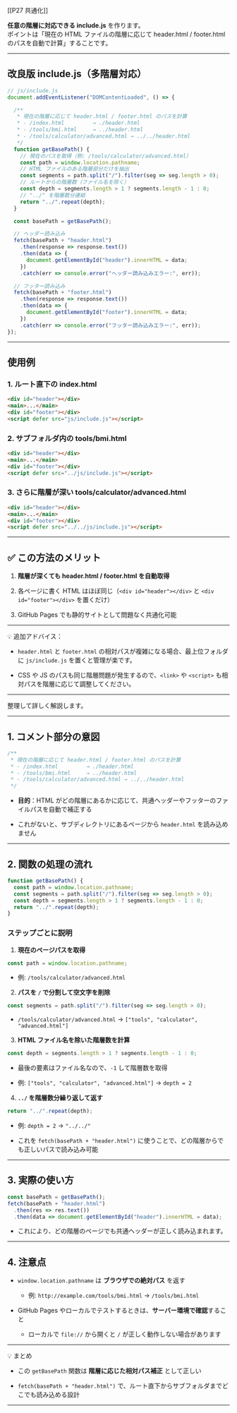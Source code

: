 [[P27 共通化]]

**任意の階層に対応できる include.js** を作ります。  
ポイントは「現在の HTML ファイルの階層に応じて header.html / footer.html のパスを自動で計算」することです。

---

## 改良版 include.js（多階層対応）

```js
// js/include.js
document.addEventListener("DOMContentLoaded", () => {

  /**
   * 現在の階層に応じて header.html / footer.html のパスを計算
   * - /index.html         → ./header.html
   * - /tools/bmi.html     → ../header.html
   * - /tools/calculator/advanced.html → ../../header.html
   */
  function getBasePath() {
    // 現在のパスを取得（例: /tools/calculator/advanced.html）
    const path = window.location.pathname;
    // HTML ファイルのある階層部分だけを抽出
    const segments = path.split("/").filter(seg => seg.length > 0);
    // ルートからの階層数（ファイル名を除く）
    const depth = segments.length > 1 ? segments.length - 1 : 0;
    // "../" を階層数分連結
    return "../".repeat(depth);
  }

  const basePath = getBasePath();

  // ヘッダー読み込み
  fetch(basePath + "header.html")
    .then(response => response.text())
    .then(data => {
      document.getElementById("header").innerHTML = data;
    })
    .catch(err => console.error("ヘッダー読み込みエラー:", err));

  // フッター読み込み
  fetch(basePath + "footer.html")
    .then(response => response.text())
    .then(data => {
      document.getElementById("footer").innerHTML = data;
    })
    .catch(err => console.error("フッター読み込みエラー:", err));
});
```

---

## 使用例

### 1. ルート直下の index.html

```html
<div id="header"></div>
<main>...</main>
<div id="footer"></div>
<script defer src="js/include.js"></script>
```

### 2. サブフォルダ内の tools/bmi.html

```html
<div id="header"></div>
<main>...</main>
<div id="footer"></div>
<script defer src="../js/include.js"></script>
```

### 3. さらに階層が深い tools/calculator/advanced.html

```html
<div id="header"></div>
<main>...</main>
<div id="footer"></div>
<script defer src="../../js/include.js"></script>
```

---

## ✅ この方法のメリット

1. **階層が深くても header.html / footer.html を自動取得**
    
2. 各ページに書く HTML はほぼ同じ（`<div id="header"></div>` と `<div id="footer"></div>` を置くだけ）
    
3. GitHub Pages でも静的サイトとして問題なく共通化可能
    

---

💡 追加アドバイス：

- `header.html` と `footer.html` の相対パスが複雑になる場合、最上位フォルダに `js/include.js` を置くと管理が楽です。
    
- CSS や JS のパスも同じ階層問題が発生するので、`<link>` や `<script>` も相対パスを階層に応じて調整してください。
    

---

整理して詳しく解説します。

---

## 1. コメント部分の意図

```js
/**
 * 現在の階層に応じて header.html / footer.html のパスを計算
 * - /index.html         → ./header.html
 * - /tools/bmi.html     → ../header.html
 * - /tools/calculator/advanced.html → ../../header.html
 */
```

- **目的**：HTML がどの階層にあるかに応じて、共通ヘッダーやフッターのファイルパスを自動で補正する
    
- これがないと、サブディレクトリにあるページから `header.html` を読み込めません
    

---

## 2. 関数の処理の流れ

```js
function getBasePath() {
  const path = window.location.pathname;
  const segments = path.split("/").filter(seg => seg.length > 0);
  const depth = segments.length > 1 ? segments.length - 1 : 0;
  return "../".repeat(depth);
}
```

### ステップごとに説明

1. **現在のページパスを取得**
    

```js
const path = window.location.pathname;
```

- 例: `/tools/calculator/advanced.html`
    

2. **パスを `/` で分割して空文字を削除**
    

```js
const segments = path.split("/").filter(seg => seg.length > 0);
```

- `/tools/calculator/advanced.html` → `["tools", "calculator", "advanced.html"]`
    

3. **HTML ファイル名を除いた階層数を計算**
    

```js
const depth = segments.length > 1 ? segments.length - 1 : 0;
```

- 最後の要素はファイル名なので、`-1` して階層数を取得
    
- 例: `["tools", "calculator", "advanced.html"]` → `depth = 2`
    

4. **`../` を階層数分繰り返して返す**
    

```js
return "../".repeat(depth);
```

- 例: `depth = 2` → `"../../"`
    
- これを `fetch(basePath + "header.html")` に使うことで、どの階層からでも正しいパスで読み込み可能
    

---

## 3. 実際の使い方

```js
const basePath = getBasePath();
fetch(basePath + "header.html")
  .then(res => res.text())
  .then(data => document.getElementById("header").innerHTML = data);
```

- これにより、どの階層のページでも共通ヘッダーが正しく読み込まれます。
    

---

## 4. 注意点

- `window.location.pathname` は **ブラウザでの絶対パス** を返す
    
    - 例: `http://example.com/tools/bmi.html` → `/tools/bmi.html`
        
- GitHub Pages やローカルでテストするときは、**サーバー環境で確認**すること
    
    - ローカルで `file://` から開くと `/` が正しく動作しない場合があります
        

---

💡 まとめ

- この `getBasePath` 関数は **階層に応じた相対パス補正** として正しい
    
- `fetch(basePath + "header.html")` で、ルート直下からサブフォルダまでどこでも読み込める設計
    

---
